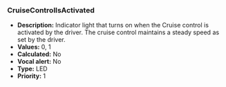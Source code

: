 ### CruiseControlIsActivated

- **Description:** Indicator light that turns on when the Cruise control is
activated by the driver. The cruise control maintains a steady speed as set by
the driver.
- **Values:** 0, 1
- **Calculated:** No
- **Vocal alert:** No
- **Type:** LED 
- **Priority:** 1
